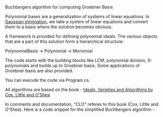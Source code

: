 Buchbergers algorithm for computing Groebner Basis

Polynomial bases are a generalization of systems of linear equations. In <a href="http://mathworld.wolfram.com/GaussianElimination.html">Gaussian elimination</a>, we take a system of linear equations and convert them to a basis where the solution becomes obvious.

A framework is provided for defining polynomial ideals. The various objects that are a part of this solution form a hierarchical structure:

PolynomialBasis -> Polynomial -> Monomial

The code starts with the building blocks like LCM, polynomial division, S-polynomials and builds up to Groebner basis. Some applications 
of Groebner basis are also provided. 

You can execute the code via Program.cs. 

All algorithms are based on the book - <a href="http://www.dm.unipi.it/~caboara/Misc/Cox,%20Little,%20O'Shea%20-%20Ideals,%20varieties%20and%20algorithms.pdf">Ideals, Varieties and Algorithms by Cox, Little and O'Shea</a> 

In comments and documentation, "CLO" referes to this book (Cox, Little and O'Shea). Here is a code snippet for the simplified Buchbergers algorithm -  

<script src="https://gist.github.com/ryu577/f6969ce0dfe43515e2849df1b881cd71.js"></script>

